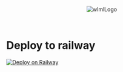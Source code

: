 <p align="center">
  <img src="wlml/wlml.jpg" alt="wlmlLogo">
</p>


<br>
<p>

# Deploy to railway
[![Deploy on Railway](https://railway.app/button.svg)](https://railway.app/new/template/isE4HA)

